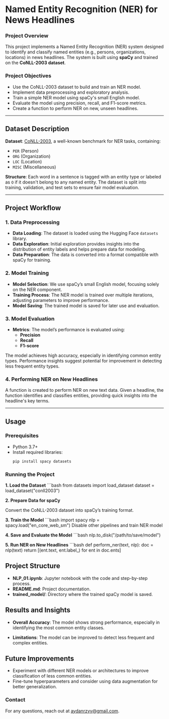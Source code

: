 # Named Entity Recognition (NER) for News Headlines

### Project Overview
This project implements a Named Entity Recognition (NER) system designed to identify and classify named entities (e.g., persons, organizations, locations) in news headlines. The system is built using **spaCy** and trained on the **CoNLL-2003 dataset**. 

### Project Objectives
- Use the CoNLL-2003 dataset to build and train an NER model.
- Implement data preprocessing and exploratory analysis.
- Train a simple NER model using spaCy's small English model.
- Evaluate the model using precision, recall, and F1-score metrics.
- Create a function to perform NER on new, unseen headlines.

---

## Dataset Description
**Dataset**: [CoNLL-2003](https://huggingface.co/datasets/conll2003), a well-known benchmark for NER tasks, containing:
- `PER` (Person)
- `ORG` (Organization)
- `LOC` (Location)
- `MISC` (Miscellaneous)

**Structure**: Each word in a sentence is tagged with an entity type or labeled as `O` if it doesn't belong to any named entity. The dataset is split into training, validation, and test sets to ensure fair model evaluation.

---

## Project Workflow

### 1. Data Preprocessing
- **Data Loading**: The dataset is loaded using the Hugging Face `datasets` library.
- **Data Exploration**: Initial exploration provides insights into the distribution of entity labels and helps prepare data for modeling.
- **Data Preparation**: The data is converted into a format compatible with spaCy for training.

### 2. Model Training
- **Model Selection**: We use spaCy’s small English model, focusing solely on the NER component.
- **Training Process**: The NER model is trained over multiple iterations, adjusting parameters to improve performance.
- **Model Saving**: The trained model is saved for later use and evaluation.

### 3. Model Evaluation
- **Metrics**: The model’s performance is evaluated using:
  - **Precision**
  - **Recall**
  - **F1-score**

The model achieves high accuracy, especially in identifying common entity types. Performance insights suggest potential for improvement in detecting less frequent entity types.

### 4. Performing NER on New Headlines
A function is created to perform NER on new text data. Given a headline, the function identifies and classifies entities, providing quick insights into the headline's key terms.

---

## Usage

### Prerequisites
- Python 3.7+
- Install required libraries:
  ```bash
  pip install spacy datasets


### Running the Project
**1. Load the Dataset**
    ```bash
   from datasets import load_dataset
   dataset = load_dataset("conll2003")

**2. Prepare Data for spaCy**

   Convert the CoNLL-2003 dataset into spaCy’s training format.

**3. Train the Model**
     ```bash
   import spacy
   nlp = spacy.load("en_core_web_sm")
   Disable other pipelines and train NER model


**4. Save and Evaluate the Model**
      ```bash
   nlp.to_disk("/path/to/save/model")

**5. Run NER on New Headlines**
     ```bash
   def perform_ner(text, nlp):
       doc = nlp(text)
       return [(ent.text, ent.label_) for ent in doc.ents]


## **Project Structure**

- **NLP_01.ipynb**: Jupyter notebook with the code and step-by-step process.
- **README.md**: Project documentation.
- **trained_model/**: Directory where the trained spaCy model is saved.

## **Results and Insights**

- **Overall Accuracy**: The model shows strong performance, especially in identifying the most common entity classes.

- **Limitations**: The model can be improved to detect less frequent and complex entities.

## **Future Improvements**
- Experiment with different NER models or architectures to improve classification of less common entities.
- Fine-tune hyperparameters and consider using data augmentation for better generalization.

### **Contact**
For any questions, reach out at aydanrzyv@gmail.com.
